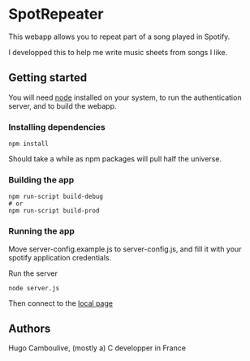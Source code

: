 # SpotRepeater

This webapp allows you to repeat part of a song played in Spotify.

I developped this to help me write music sheets from songs I like.

## Getting started

You will need [node](https://nodejs.org) installed on your system, to run the authentication server, and to build the webapp.

### Installing dependencies

```
npm install
```

Should take a while as npm packages will pull half the universe.

### Building the app

```
npm run-script build-debug
# or
npm run-script build-prod
```

### Running the app

Move server-config.example.js to server-config.js, and fill it with your spotify application credentials.

Run the server

```
node server.js
```

Then connect to the [local page](http://localhost:8888/)

## Authors

Hugo Camboulive, (mostly a) C developper in France